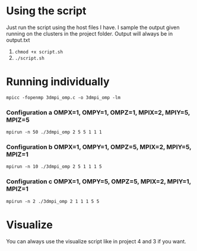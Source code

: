 # Using the script

Just run the script using the host files I have. I sample the output given running on the clusters in the project folder. Output will always be in output.txt

1. `chmod +x script.sh`
2. `./script.sh`

# Running individually

`mpicc -fopenmp 3dmpi_omp.c -o 3dmpi_omp -lm`

### Configuration a OMPX=1, OMPY=1, OMPZ=1, MPIX=2, MPIY=5, MPIZ=5

`mpirun -n 50 ./3dmpi_omp 2 5 5 1 1 1`

### Configuration b OMPX=1, OMPY=1, OMPZ=5, MPIX=2, MPIY=5, MPIZ=1

`mpirun -n 10 ./3dmpi_omp 2 5 1 1 1 5`

### Configuration c OMPX=1, OMPY=5, OMPZ=5, MPIX=2, MPIY=1, MPIZ=1

`mpirun -n 2 ./3dmpi_omp 2 1 1 1 5 5`

# Visualize
You can always use the visualize script like in project 4 and 3 if you want.